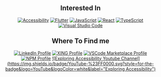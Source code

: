<!--<div align="center">
  <img alt="GitHub Stats" height="180em" src="https://github-readme-stats.vercel.app/api?username=sketchbuch&count_private=true&show_icons=true&hide_title=true&ring_color=8c8da7&icon_color=8c8da7" />
  <img alt="Most used programming languages"  height="180em" src="https://github-readme-stats.vercel.app/api/top-langs?username=sketchbuch&count_private=true&show_icons=true&hide_title=true" />
</div>-->

<div align="center">
  <h2 align="center">Interested In</h2>

  [![Accessibility](https://img.shields.io/static/v1?label=&message=Accessibility&color=2ea44f&style=for-the-badge)](https://github.com/sketchbuch?tab=repositories&q=accessibility&type=&language=&sort=)
  [![Flutter](https://img.shields.io/badge/Flutter-%2302569B.svg?style=for-the-badge&logo=Flutter&logoColor=white)](https://github.com/sketchbuch?tab=repositories&q=&type=&language=flutter&sort=)
  [![JavaScript](https://img.shields.io/badge/javascript-%23323330.svg?style=for-the-badge&logo=javascript&logoColor=%23F7DF1E)](https://github.com/sketchbuch?tab=repositories&q=&type=&language=javascript&sort=)
  [![React](https://img.shields.io/badge/react-%2320232a.svg?style=for-the-badge&logo=react&logoColor=%2361DAFB)](https://github.com/sketchbuch?tab=repositories&q=react&type=&language=javascript&sort=)
  [![TypeScript](https://img.shields.io/badge/typescript-%23007ACC.svg?style=for-the-badge&logo=typescript&logoColor=white)](https://github.com/sketchbuch?tab=repositories&q=&type=&language=typescript&sort=)
  [![Visual Studio Code](https://img.shields.io/badge/Visual%20Studio%20Code-0078d7.svg?style=for-the-badge&logo=visual-studio-code&logoColor=white)](https://github.com/sketchbuch?tab=repositories&q=vscode&type=&language=&sort=)
</div>

<div align="center">
  <h2 align="center">Where To Find me</h2>

  [![LinkedIn Profile](https://img.shields.io/badge/linkedin-%230077B5.svg?style=for-the-badge&logo=linkedin&logoColor=white)](https://www.linkedin.com/in/stephen-bungert-ab3985256/)
  [![XING Profile](https://img.shields.io/badge/xing-%23006567.svg?style=for-the-badge&logo=xing&logoColor=white)](https://www.xing.com/profile/Stephen_Bungert/cv)
  [![VSCode Marketplace Profile](https://img.shields.io/static/v1?label=&message=VSCode&nbsp;Marketplace&nbsp;Profile&color=0078d7&style=for-the-badge)](https://marketplace.visualstudio.com/publishers/sketchbuch)
  [![NPM Profile](https://img.shields.io/static/v1?label=&message=NPM&nbsp;Profile&color=cb3837&style=for-the-badge)](https://www.npmjs.com/~sketchbuch)
  [![Exploring Accessibility Youtube Channel](https://img.shields.io/badge/YouTube-%23FF0000.svg?style=for-the-badge&logo=YouTube&logoColor=white&label="Exploring Accessibility")](https://www.youtube.com/@ExploringAccessibility)
</div>

<!-- Badges: https://github.com/Ileriayo/markdown-badges -->

<!-- Badges: https://stackoverflow.com/questions/74156679/markdown-reference-link-with-shields-io-badges -->

<!-- How to Create an Impressive GitHub Profile README: https://www.sitepoint.com/github-profile-readme/ -->

<!-- Good Example: https://github.com/verasdan/verasdan -->
